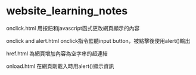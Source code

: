 # website_learning_notes


onclick.html 用按鈕和javascript函式更改網頁顯示的內容

onclick and alert.html onclick指令監聽input button，被點擊後使用alert()輸出

href.html 為網頁增加內容為空字串的超連結

onload.html 在網頁剛載入時用alert()顯示資訊
